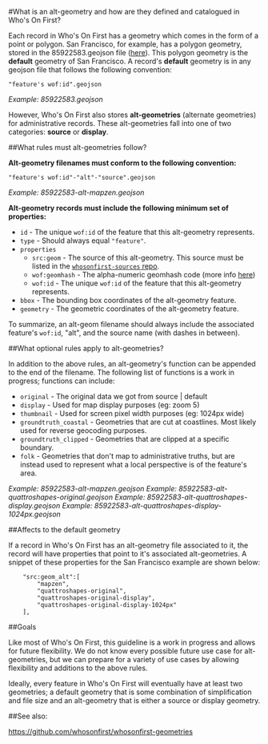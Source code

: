 #What is an alt-geometry and how are they defined and catalogued in Who's On First?

Each record in Who's On First has a geometry which comes in the form of a point or polygon. San Francisco, for example, has a polygon geometry, stored in the 85922583.geojson file ([here](https://whosonfirst.mapzen.com/spelunker/id/85922583/)). 
This polygon geometry is the **default** geometry of San Francisco. A record's **default** geometry is in any geojson file that follows the following convention:

`"feature's wof:id".geojson`

_Example: 85922583.geojson_

However, Who's On First also stores **alt-geometries** (alternate geometries) for administrative records. These alt-geometries fall into one of two categories: **source** or **display**.

##What rules must alt-geometries follow?

**Alt-geometry filenames must conform to the following convention:**

`"feature's wof:id"-"alt"-"source".geojson`

_Example: 85922583-alt-mapzen.geojson_

**Alt-geometry records must include the following minimum set of properties:**

* `id` - The unique `wof:id` of the feature that this alt-geometry represents.
* `type` - Should always equal `"feature"`.
* `properties`
  * `src:geom` - The source of this alt-geometry. This source must be listed in the [`whosonfirst-sources` repo](https://github.com/whosonfirst/whosonfirst-sources).
  * `wof:geomhash` - The alpha-numeric geomhash code (more info [here](https://en.wikipedia.org/wiki/Geohash))
  * `wof:id` - The unique `wof:id` of the feature that this alt-geometry represents.
* `bbox` - The bounding box coordinates of the alt-geometry feature.
* `geometry` - The geometric coordinates of the alt-geometry feature.

To summarize, an alt-geom filename should always include the associated feature's `wof:id`, "alt", and the source name (with dashes in between).

##What optional rules apply to alt-geometries?

In addition to the above rules, an alt-geometry's function can be appended to the end of  the filename. The following list of functions is a work in progress; functions can include:

* `original` - The original data we got from source | default
* `display` - Used for map display purposes (eg: zoom 5)
* `thumbnail` - Used for screen pixel width purposes (eg: 1024px wide)
* `groundtruth_coastal` - Geometries that are cut at coastlines. Most likely used for reverse geocoding purposes.
* `groundtruth_clipped` - Geometries that are clipped at a specific boundary.
* `folk` - Geometries that don't map to administrative truths, but are instead used to represent what a local perspective is of the feature's area.

_Example: 85922583-alt-mapzen.geojson_
_Example: 85922583-alt-quattroshapes-original.geojson_
_Example: 85922583-alt-quattroshapes-display.geojson_
_Example: 85922583-alt-quattroshapes-display-1024px.geojson_

##Affects to the default geometry

If a record in Who's On First has an alt-geometry file associated to it, the record will have properties that point to it's associated alt-geometries. A snippet of these properties for the San Francisco example are shown below:

````
    "src:geom_alt":[
        "mapzen",
        "quattroshapes-original",
        "quattroshapes-original-display",
        "quattroshapes-original-display-1024px"
    ],
````


##Goals

Like most of Who's On First, this guideline is a work in progress and allows for future flexibility. We do not know every possible future use case for alt-geometries, but we can prepare for a variety of use cases by allowing flexibility and additions to the above rules.

Ideally, every feature in Who's On First will eventually have at least two geometries; a default geometry that is some combination of simplification and file size and an alt-geometry that is either a source or display geometry.

##See also:

https://github.com/whosonfirst/whosonfirst-geometries

